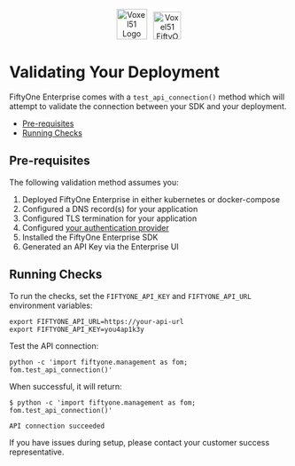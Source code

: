 <!-- markdownlint-disable no-inline-html line-length -->
<!-- markdownlint-disable-next-line first-line-heading -->
<div align="center">
<p align="center">

<img alt="Voxel51 Logo" src="https://user-images.githubusercontent.com/25985824/106288517-2422e000-6216-11eb-871d-26ad2e7b1e59.png" height="55px"> &nbsp;
<img alt="Voxel51 FiftyOne" src="https://user-images.githubusercontent.com/25985824/106288518-24bb7680-6216-11eb-8f10-60052c519586.png" height="50px">

</p>
</div>
<!-- markdownlint-enable no-inline-html line-length -->

# Validating Your Deployment

FiftyOne Enterprise comes with a `test_api_connection()` method which will
attempt to validate the connection between your SDK and your deployment.

<!-- toc -->

- [Pre-requisites](#pre-requisites)
- [Running Checks](#running-checks)

<!-- tocstop -->

## Pre-requisites

The following validation method assumes you:

1. Deployed FiftyOne Enterprise in either kubernetes or
   docker-compose
1. Configured a DNS record(s) for your application
1. Configured TLS termination for your application
1. Configured
   [your authentication provider](https://docs.voxel51.com/teams/pluggable_auth.html)
1. Installed the FiftyOne Enterprise SDK
1. Generated an API Key via the Enterprise UI

## Running Checks

To run the checks, set the `FIFTYONE_API_KEY` and `FIFTYONE_API_URL`
environment variables:

```shell
export FIFTYONE_API_URL=https://your-api-url
export FIFTYONE_API_KEY=you4ap1k3y
```

Test the API connection:

```shell
python -c 'import fiftyone.management as fom; fom.test_api_connection()'
```

When successful, it will return:

```shell
$ python -c 'import fiftyone.management as fom; fom.test_api_connection()'

API connection succeeded
```

If you have issues during setup, please contact your customer success representative.

